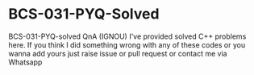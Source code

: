 # BCS-031-PYQ-Solved
BCS-031-PYQ-solved QnA (IGNOU)
I've provided solved C++ problems here. If you think I did something wrong with any of these codes or you wanna add yours just raise issue or pull request or contact me via Whatsapp

